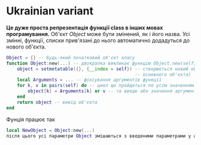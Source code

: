 # Ukrainian variant

**Це дуже проста репрезентація функції class в інших мовах програмування.**
Об'єкт *Object* може бути змінений, як і його назва. Усі змінні, функції, списки прив'язані до нього автоматично додадуться до нового об'єкта.
```lua
Object = {} -- Будь-який початковий об'єкт класу 
function Object:new(...) -- двокрапка викликає функцію Object.new(self, ...), де self введе те що знаходиться всередині Object
    object = setmetatable({}, {__index = self}) -- створюється новий об'єкт, у який поміщається усе що було в self(__index являє собою посилання на основний об'єкт, якби надаючи йому усі властивності 
                                                -- основного об'єкта)
    local Arguments = ... -- фіксування аргументів функції
    for k, v in pairs(self) do -- цикл що пройдеться по усім значенням аргументів
        object[k] = Arguments[k] or v -- та введе або значення аргументу, або, за його відсутності, значення self
    end
    return object -- вивід об'єкта
end
```
Фунція працює так
```lua
local NewObject = Object:new(...)
після цього усі параметри Object змішаються з введеними параметрами у функцію.
